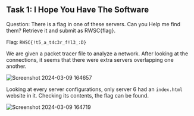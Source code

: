 ## Task 1: I Hope You Have The Software
Question: There is a flag in one of these servers. Can you Help me find them? Retrieve it and submit as RWSC{flag}.

Flag: `RWSC{!t5_a_t4c3r_f!l3_:D}`

We are given a packet tracer file to analyze a network. After looking at the connections, it seems that there were extra servers overlapping one another.

![Screenshot 2024-03-09 164657](https://github.com/warlocksmurf/localctf-writeups/assets/121353711/d5618e17-14ad-4ba7-91b5-695ebe006db0)

Looking at every server configurations, only server 6 had an `index.html` website in it. Checking its contents, the flag can be found.

![Screenshot 2024-03-09 164719](https://github.com/warlocksmurf/localctf-writeups/assets/121353711/c172a2d0-1d75-4e5a-8ebd-0af070ad183a)
